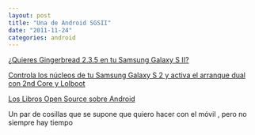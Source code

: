 ```yaml
---
layout: post
title: "Una de Android SGSII"
date: "2011-11-24"
categories: android
---
```


[¿Quieres Gingerbread 2.3.5 en tu Samsung Galaxy S II?](https://www.elandroidelibre.com/2011/11/%c2%bfquieres-gingerbread-2-3-5-en-tu-samsung-galaxy-s-ii.html)

[Controla los núcleos de tu Samsung Galaxy S 2 y activa el arranque dual con 2nd Core y Lolboot](https://www.elandroidelibre.com/2011/11/controla-los-nucleos-de-tu-samsung-galaxy-s-2-y-activa-el-arranque-dual-con-2nd-core-y-lolboot.html)

[Los Libros Open Source sobre Android](https://www.elandroidelibre.com/2011/11/los-libros-open-source-sobre-android.html)

Un par de cosillas que se supone que quiero hacer con el móvil , pero no siempre hay tiempo
